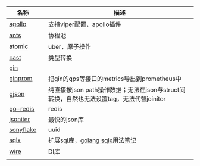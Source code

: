 

| 名称                                                |      | 描述                                                         |
| --------------------------------------------------- | ---- | ------------------------------------------------------------ |
| [agollo](https://github.com/shima-park/agollo)      |      | 支持viper配置，apollo插件                                    |
| [ants](http://github.com/panjf2000/ants)            |      | 协程池                                                       |
| [atomic](go.uber.org/atomic)                        |      | uber，原子操作                                               |
| [cast](github.com/spf13/cast)                       |      | 类型转换                                                     |
| [gin](https://github.com/gin-gonic/gin)             |      |                                                              |
| [ginprom](https://github.com/chenjiandongx/ginprom) |      | 把gin的qps等接口的metrics导出到prometheus中                  |
| [gjson](https://github.com/tidwall/gjson.git)       |      | 纯直接按json path操作数据；无法在json与struct间转换，自然也无法设置tag，无法代替joinitor |
| [go-redis](https://github.com/go-redis/redis)       |      | redis                                                        |
| [jsoniter](http://jsoniter.com/)                    |      | 最快的json库                                                 |
| [sonyflake](http://github.com/sony/sonyflake)       |      | uuid                                                         |
| [sqlx](https://github.com/jmoiron/sqlx)             |      | 扩展sql库，[golang sqlx用法笔记](https://blog.csdn.net/westhod/article/details/81205758) |
| [wire](https://github.com/google/wire)              |      | DI库                                                         |
|                                                     |      |                                                              |

